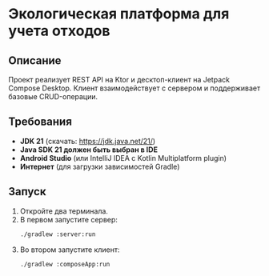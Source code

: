 # Экологическая платформа для учета отходов

## Описание

Проект реализует REST API на Ktor и десктоп-клиент на Jetpack Compose Desktop. Клиент взаимодействует с сервером и поддерживает базовые CRUD-операции.

## Требования

- **JDK 21** (скачать: https://jdk.java.net/21/)
- **Java SDK 21 должен быть выбран в IDE**
- **Android Studio** (или IntelliJ IDEA с Kotlin Multiplatform plugin)
- **Интернет** (для загрузки зависимостей Gradle)

## Запуск
1. Откройте два терминала.
2. В первом запустите сервер:
   ```bash
   ./gradlew :server:run
3. Во втором запустите клиент:
   ```bash
   ./gradlew :composeApp:run